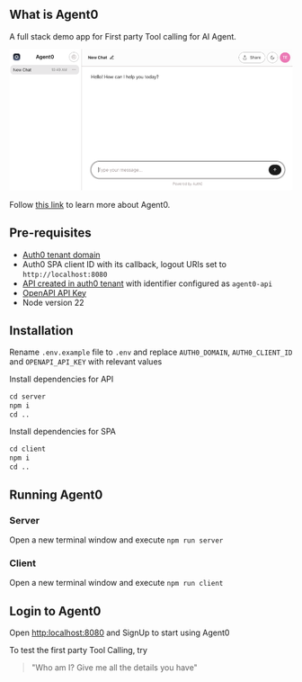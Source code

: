 ## What is Agent0

A full stack demo app for First party Tool calling for AI Agent.

![Agent0](/docs/agent0.png "Agent0 Logo")

Follow [this link](/docs/agent0.md) to learn more about Agent0.

## Pre-requisites

- [Auth0 tenant domain](https://manage.auth0.com)
- Auth0 SPA client ID with its callback, logout URIs set to `http://localhost:8080`
- [API created in auth0 tenant](https://auth0.com/docs/get-started/auth0-overview/set-up-apis) with identifier configured as `agent0-api`
- [OpenAPI API Key](https://platform.openai.com/api-keys)
- Node version 22

## Installation

Rename `.env.example` file to `.env` and replace `AUTH0_DOMAIN`, `AUTH0_CLIENT_ID` and `OPENAPI_API_KEY` with relevant values

Install dependencies for API

```
cd server
npm i
cd ..
```

Install dependencies for SPA

```
cd client
npm i
cd ..
```

## Running Agent0

### Server

Open a new terminal window and execute `npm run server`

### Client

Open a new terminal window and execute `npm run client`

## Login to Agent0

Open [http:localhost:8080](http://localhost:8080) and SignUp to start using Agent0

To test the first party Tool Calling, try

> "Who am I? Give me all the details you have"
